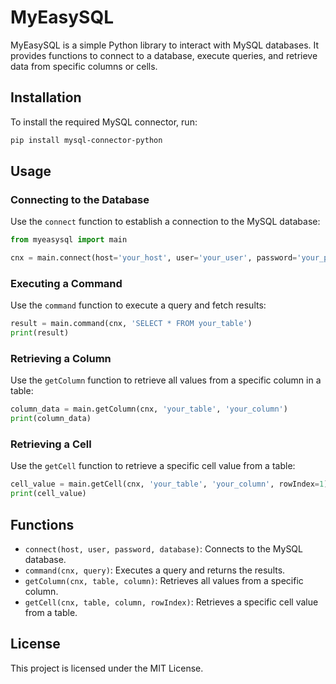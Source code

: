 # MyEasySQL

MyEasySQL is a simple Python library to interact with MySQL databases. It provides functions to connect to a database, execute queries, and retrieve data from specific columns or cells.

## Installation

To install the required MySQL connector, run:

```bash
pip install mysql-connector-python
```

## Usage

### Connecting to the Database

Use the `connect` function to establish a connection to the MySQL database:

```python
from myeasysql import main

cnx = main.connect(host='your_host', user='your_user', password='your_password', database='your_database')
```

### Executing a Command

Use the `command` function to execute a query and fetch results:

```python
result = main.command(cnx, 'SELECT * FROM your_table')
print(result)
```

### Retrieving a Column

Use the `getColumn` function to retrieve all values from a specific column in a table:

```python
column_data = main.getColumn(cnx, 'your_table', 'your_column')
print(column_data)
```

### Retrieving a Cell

Use the `getCell` function to retrieve a specific cell value from a table:

```python
cell_value = main.getCell(cnx, 'your_table', 'your_column', rowIndex=1)
print(cell_value)
```

## Functions

- `connect(host, user, password, database)`: Connects to the MySQL database.
- `command(cnx, query)`: Executes a query and returns the results.
- `getColumn(cnx, table, column)`: Retrieves all values from a specific column.
- `getCell(cnx, table, column, rowIndex)`: Retrieves a specific cell value from a table.

## License

This project is licensed under the MIT License.
